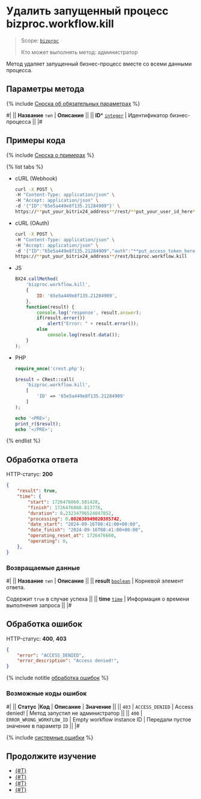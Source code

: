 # Удалить запущенный процесс bizproc.workflow.kill

> Scope: [`bizproc`](../scopes/permissions.md)
>
> Кто может выполнять метод: администратор

Метод удаляет запущенный бизнес-процесс вместе со всеми данными процесса.

## Параметры метода

{% include [Сноска об обязательных параметрах](../../_includes/required.md) %}

#|
|| **Название**
`тип` | **Описание** ||
|| **ID***
[`integer`](../data-types.md) | Идентификатор бизнес-процесса ||
|#


## Примеры кода

{% include [Сноска о примерах](../../_includes/examples.md) %}

{% list tabs %}

- cURL (Webhook)

    ```bash
    curl -X POST \
    -H "Content-Type: application/json" \
    -H "Accept: application/json" \
    -d '{"ID":"65e5a449e8f135.21284909"}' \
    https://**put_your_bitrix24_address**/rest/**put_your_user_id_here**/**put_your_webbhook_here**/bizproc.workflow.kill
    ```

- cURL (OAuth)

    ```bash
    curl -X POST \
    -H "Content-Type: application/json" \
    -H "Accept: application/json" \
    -d '{"ID":"65e5a449e8f135.21284909","auth":"**put_access_token_here**"}' \
    https://**put_your_bitrix24_address**/rest/bizproc.workflow.kill
    ```

- JS

    ```js
    BX24.callMethod(
        'bizproc.workflow.kill',
        {
            ID: '65e5a449e8f135.21284909',
        },
        function(result) {
            console.log('response', result.answer);
            if(result.error())
                alert("Error: " + result.error());
            else
                console.log(result.data());
        }
    );
    ```

- PHP

    ```php
    require_once('crest.php');

    $result = CRest::call(
        'bizproc.workflow.kill',
        [
            'ID' => '65e5a449e8f135.21284909'
        ]
    );

    echo '<PRE>';
    print_r($result);
    echo '</PRE>';
    ```

{% endlist %}

## Обработка ответа

HTTP-статус: **200**

```json
{
    "result": true,
    "time": {
        "start": 1726476060.581428,
        "finish": 1726476060.813776,
        "duration": 0.23234796524047852,
        "processing": 0.002630949020385742,
        "date_start": "2024-09-16T08:41:00+00:00",
        "date_finish": "2024-09-16T08:41:00+00:00",
        "operating_reset_at": 1726476660,
        "operating": 0,
    },
}
```

### Возвращаемые данные

#|
|| **Название**
`тип` | **Описание** ||
|| **result**
[`boolean`](../data-types.md) | Корневой элемент ответа.

Содержит `true` в случае успеха ||
|| **time**
[`time`](../data-types.md) | Информация о времени выполнения запроса ||
|#

## Обработка ошибок

HTTP-статус: **400**, **403**

```json
{
    "error": "ACCESS_DENIED",
    "error_description": "Access denied!",
}
```

{% include notitle [обработка ошибок](../../_includes/error-info.md) %}

### Возможные коды ошибок

#|
|| **Статус** |**Код** | **Описание** | **Значение** ||
|| `403` | `ACCESS_DENIED` | Access denied! | Метод запустил не администратор ||
|| `400` | `ERROR_WRONG_WORKFLOW_ID` | Empty workflow instance ID | Передали пустое значение в параметр `ID` ||
|#

{% include [системные ошибки](../../_includes/system-errors.md) %}

## Продолжите изучение 

- [{#T}](./index.md)
- [{#T}](./bizproc-workflow-start.md)
- [{#T}](./bizproc-workflow-instances.md)
- [{#T}](./bizproc-workflow-terminate.md)
